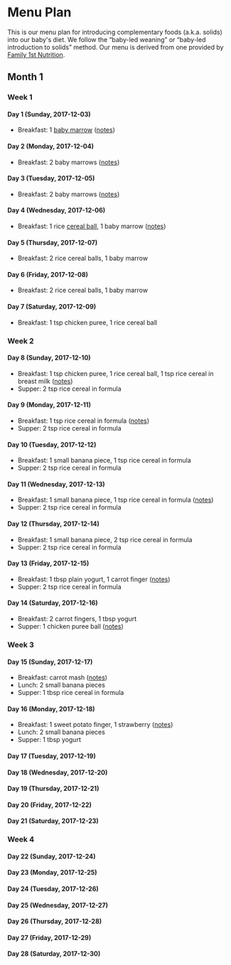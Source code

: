 # Menu Plan

This is our menu plan for introducing complementary foods (a.k.a. solids) into
our baby's diet. We follow the “baby-led weaning” or “baby-led introduction to
solids” method. Our menu is derived from one provided by [Family 1st
Nutrition](https://family1stnutrition.com/).

## Month 1

### Week 1

#### Day 1 (Sunday, 2017-12-03)

* Breakfast: 1 [baby marrow](./recipes/baby-marrow.md) ([notes](./day-001.md))

#### Day 2 (Monday, 2017-12-04)

* Breakfast: 2 baby marrows ([notes](./day-002.md))

#### Day 3 (Tuesday, 2017-12-05)

* Breakfast: 2 baby marrows ([notes](./day-003.md))

#### Day 4 (Wednesday, 2017-12-06)

* Breakfast: 1 rice [cereal ball](./recipes/cereal-balls.md), 1 baby marrow ([notes](./day-004.md))

#### Day 5 (Thursday, 2017-12-07)

* Breakfast: 2 rice cereal balls, 1 baby marrow

#### Day 6 (Friday, 2017-12-08)

* Breakfast: 2 rice cereal balls, 1 baby marrow

#### Day 7 (Saturday, 2017-12-09)

* Breakfast: 1 tsp chicken puree, 1 rice cereal ball

### Week 2

#### Day 8 (Sunday, 2017-12-10)

* Breakfast: 1 tsp chicken puree, 1 rice cereal ball, 1 tsp rice cereal in breast milk ([notes](./day-008.md))
* Supper: 2 tsp rice cereal in formula

#### Day 9 (Monday, 2017-12-11)

* Breakfast: 1 tsp rice cereal in formula ([notes](./day-009.md))
* Supper: 2 tsp rice cereal in formula

#### Day 10 (Tuesday, 2017-12-12)

* Breakfast: 1 small banana piece, 1 tsp rice cereal in formula
* Supper: 2 tsp rice cereal in formula

#### Day 11 (Wednesday, 2017-12-13)

* Breakfast: 1 small banana piece, 1 tsp rice cereal in formula ([notes](./day-011.md))
* Supper: 2 tsp rice cereal in formula

#### Day 12 (Thursday, 2017-12-14)

* Breakfast: 1 small banana piece, 2 tsp rice cereal in formula
* Supper: 2 tsp rice cereal in formula

#### Day 13 (Friday, 2017-12-15)

* Breakfast: 1 tbsp plain yogurt, 1 carrot finger ([notes](./day-013.md))
* Supper: 2 tsp rice cereal in formula

#### Day 14 (Saturday, 2017-12-16)

* Breakfast: 2 carrot fingers, 1 tbsp yogurt
* Supper: 1 chicken puree ball ([notes](./day-014.md))

### Week 3

#### Day 15 (Sunday, 2017-12-17)

* Breakfast: carrot mash ([notes](./day-015.md))
* Lunch: 2 small banana pieces
* Supper: 1 tbsp rice cereal in formula

#### Day 16 (Monday, 2017-12-18)

* Breakfast: 1 sweet potato finger, 1 strawberry ([notes](./day-016.md))
* Lunch: 2 small banana pieces
* Supper: 1 tbsp yogurt

#### Day 17 (Tuesday, 2017-12-19)
#### Day 18 (Wednesday, 2017-12-20)
#### Day 19 (Thursday, 2017-12-21)
#### Day 20 (Friday, 2017-12-22)
#### Day 21 (Saturday, 2017-12-23)

### Week 4
#### Day 22 (Sunday, 2017-12-24)
#### Day 23 (Monday, 2017-12-25)
#### Day 24 (Tuesday, 2017-12-26)
#### Day 25 (Wednesday, 2017-12-27)
#### Day 26 (Thursday, 2017-12-28)
#### Day 27 (Friday, 2017-12-29)
#### Day 28 (Saturday, 2017-12-30)
